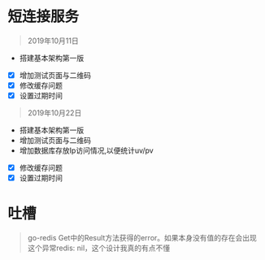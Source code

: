 # 短连接服务
> 2019年10月11日
- 搭建基本架构第一版
- [x] 增加测试页面与二维码
- [x] 修改缓存问题
- [x] 设置过期时间

> 2019年10月22日
- 搭建基本架构第一版
- 增加测试页面与二维码
- 增加数据库存放Ip访问情况,以便统计uv/pv
- [x] 修改缓存问题
- [x] 设置过期时间

# 吐槽
> go-redis Get中的Result方法获得的error。如果本身没有值的存在会出现这个异常redis: nil，这个设计我真的有点不懂



